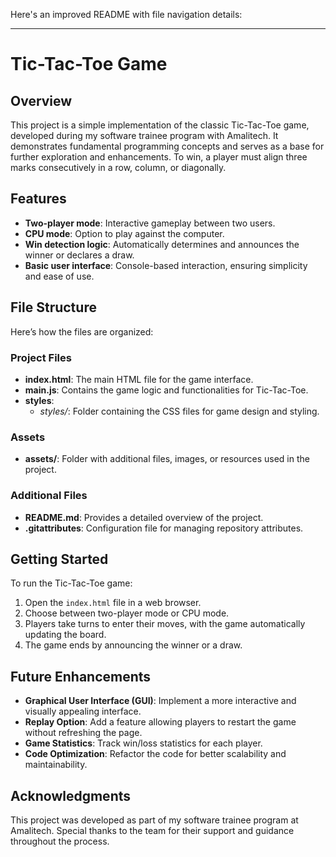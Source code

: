 Here's an improved README with file navigation details:

---

# Tic-Tac-Toe Game

## Overview

This project is a simple implementation of the classic Tic-Tac-Toe game, developed during my software trainee program with Amalitech. It demonstrates fundamental programming concepts and serves as a base for further exploration and enhancements. To win, a player must align three marks consecutively in a row, column, or diagonally.

## Features
- **Two-player mode**: Interactive gameplay between two users.
- **CPU mode**: Option to play against the computer.
- **Win detection logic**: Automatically determines and announces the winner or declares a draw.
- **Basic user interface**: Console-based interaction, ensuring simplicity and ease of use.

## File Structure

Here’s how the files are organized:

### Project Files
- **index.html**: The main HTML file for the game interface.
- **main.js**: Contains the game logic and functionalities for Tic-Tac-Toe.
- **styles**: 
  - *styles/*: Folder containing the CSS files for game design and styling.
  
### Assets
- **assets/**: Folder with additional files, images, or resources used in the project.

### Additional Files
- **README.md**: Provides a detailed overview of the project.
- **.gitattributes**: Configuration file for managing repository attributes.

## Getting Started

To run the Tic-Tac-Toe game:
1. Open the `index.html` file in a web browser.
2. Choose between two-player mode or CPU mode.
3. Players take turns to enter their moves, with the game automatically updating the board.
4. The game ends by announcing the winner or a draw.

## Future Enhancements
- **Graphical User Interface (GUI)**: Implement a more interactive and visually appealing interface.
- **Replay Option**: Add a feature allowing players to restart the game without refreshing the page.
- **Game Statistics**: Track win/loss statistics for each player.
- **Code Optimization**: Refactor the code for better scalability and maintainability.

## Acknowledgments

This project was developed as part of my software trainee program at Amalitech. Special thanks to the team for their support and guidance throughout the process.
